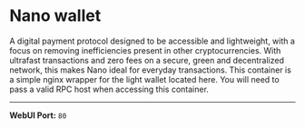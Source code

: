# Nano wallet

A digital payment protocol designed to be accessible and lightweight, with a focus on removing inefficiencies present in other cryptocurrencies. With ultrafast transactions and zero fees on a secure, green and decentralized network, this makes Nano ideal for everyday transactions. This container is a simple nginx wrapper for the light wallet located here. You will need to pass a valid RPC host when accessing this container.

---

**WebUI Port:** `80`